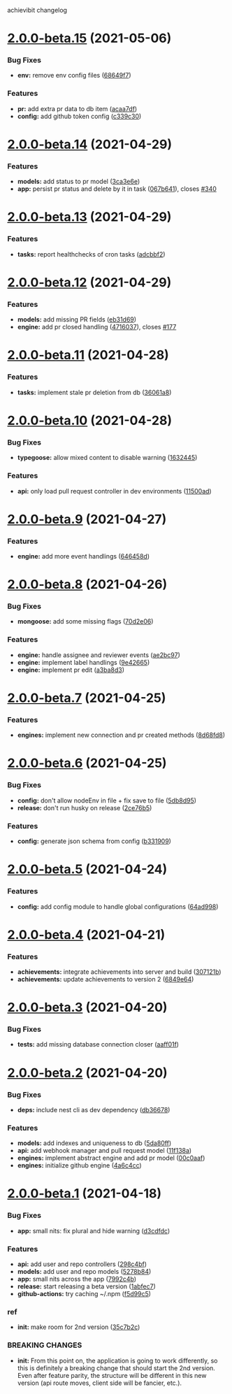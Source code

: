 achievibit changelog

# [2.0.0-beta.15](https://github.com/Kibibit/achievibit/compare/v2.0.0-beta.14...v2.0.0-beta.15) (2021-05-06)


### Bug Fixes

* **env:** remove env config files ([68649f7](https://github.com/Kibibit/achievibit/commit/68649f73894d6953ef442fb6f94eaaaa71f690c3))


### Features

* **pr:** add extra pr data to db item ([acaa7df](https://github.com/Kibibit/achievibit/commit/acaa7dff1873d989f4960048f8ab320bd6cd99b6))
* **config:** add github token config ([c339c30](https://github.com/Kibibit/achievibit/commit/c339c30d8796052ecda056ff3642232e8ab2d674))

# [2.0.0-beta.14](https://github.com/Kibibit/achievibit/compare/v2.0.0-beta.13...v2.0.0-beta.14) (2021-04-29)


### Features

* **models:** add status to pr model ([3ca3e6e](https://github.com/Kibibit/achievibit/commit/3ca3e6e05c0bceb497b43de97b6bf9ec333c5984))
* **app:** persist pr status and delete by it in task ([067b641](https://github.com/Kibibit/achievibit/commit/067b641aa112d8f88d6b88637d2bd411a0a70735)), closes [#340](https://github.com/Kibibit/achievibit/issues/340)

# [2.0.0-beta.13](https://github.com/Kibibit/achievibit/compare/v2.0.0-beta.12...v2.0.0-beta.13) (2021-04-29)


### Features

* **tasks:** report healthchecks of cron tasks ([adcbbf2](https://github.com/Kibibit/achievibit/commit/adcbbf2037262405d01dd50aa613d00a61763687))

# [2.0.0-beta.12](https://github.com/Kibibit/achievibit/compare/v2.0.0-beta.11...v2.0.0-beta.12) (2021-04-29)


### Features

* **models:** add missing PR fields ([eb31d69](https://github.com/Kibibit/achievibit/commit/eb31d69cc69661ae5a6852b4c9aa6558aa19b0dc))
* **engine:** add pr closed handling ([4716037](https://github.com/Kibibit/achievibit/commit/4716037489b7b972b198dcc52636e4c623b87efe)), closes [#177](https://github.com/Kibibit/achievibit/issues/177)

# [2.0.0-beta.11](https://github.com/Kibibit/achievibit/compare/v2.0.0-beta.10...v2.0.0-beta.11) (2021-04-28)


### Features

* **tasks:** implement stale pr deletion from db ([36061a8](https://github.com/Kibibit/achievibit/commit/36061a87a2bac506244f3a1557650fae0a77649e))

# [2.0.0-beta.10](https://github.com/Kibibit/achievibit/compare/v2.0.0-beta.9...v2.0.0-beta.10) (2021-04-28)


### Bug Fixes

* **typegoose:** allow mixed content to disable warning ([1632445](https://github.com/Kibibit/achievibit/commit/1632445e43b770ae9b2da8032dabded33be3d3bd))


### Features

* **api:** only load pull request controller in dev environments ([11500ad](https://github.com/Kibibit/achievibit/commit/11500add6b667263e21baf395feb49196ff55dbc))

# [2.0.0-beta.9](https://github.com/Kibibit/achievibit/compare/v2.0.0-beta.8...v2.0.0-beta.9) (2021-04-27)


### Features

* **engine:** add more event handlings ([646458d](https://github.com/Kibibit/achievibit/commit/646458dfbafecce03e17d2a22409254772ab40f6))

# [2.0.0-beta.8](https://github.com/Kibibit/achievibit/compare/v2.0.0-beta.7...v2.0.0-beta.8) (2021-04-26)


### Bug Fixes

* **mongoose:** add some missing flags ([70d2e06](https://github.com/Kibibit/achievibit/commit/70d2e0685891136ccd302f388434c13c552af7f5))


### Features

* **engine:** handle assignee and reviewer events ([ae2bc97](https://github.com/Kibibit/achievibit/commit/ae2bc97932337cfdb54154cd2d77e944b5cb7d45))
* **engine:** implement label handlings ([9e42665](https://github.com/Kibibit/achievibit/commit/9e42665e145d79252df37c8f0baeb35e3fc0bdc3))
* **engine:** implement pr edit ([a3ba8d3](https://github.com/Kibibit/achievibit/commit/a3ba8d35b26969708b28ebfdf12a7412ee40d73b))

# [2.0.0-beta.7](https://github.com/Kibibit/achievibit/compare/v2.0.0-beta.6...v2.0.0-beta.7) (2021-04-25)


### Features

* **engines:** implement new connection and pr created methods ([8d68fd8](https://github.com/Kibibit/achievibit/commit/8d68fd89bb50de775222dd0dce5faa03ebab586e))

# [2.0.0-beta.6](https://github.com/Kibibit/achievibit/compare/v2.0.0-beta.5...v2.0.0-beta.6) (2021-04-25)


### Bug Fixes

* **config:** don't allow nodeEnv in file + fix save to file ([5db8d95](https://github.com/Kibibit/achievibit/commit/5db8d951301db9d23becd7d6dd4708b3e2fd2056))
* **release:** don't run husky on release ([2ce76b5](https://github.com/Kibibit/achievibit/commit/2ce76b5ebafecd519b0d7522f74ccfe0dfc712ac))


### Features

* **config:** generate json schema from config ([b331909](https://github.com/Kibibit/achievibit/commit/b3319096bb9c635d9b14f07b256693afa74a59ca))

# [2.0.0-beta.5](https://github.com/Kibibit/achievibit/compare/v2.0.0-beta.4...v2.0.0-beta.5) (2021-04-24)


### Features

* **config:** add config module to handle global configurations ([64ad998](https://github.com/Kibibit/achievibit/commit/64ad9982c82a07b2aff78cd873f0b474c63e2d8a))

# [2.0.0-beta.4](https://github.com/Kibibit/achievibit/compare/v2.0.0-beta.3...v2.0.0-beta.4) (2021-04-21)


### Features

* **achievements:** integrate achievements into server and build ([307121b](https://github.com/Kibibit/achievibit/commit/307121b46709f5d63fb93c2df7a04ac979bfa85b))
* **achievements:** update achievements to version 2 ([6849e64](https://github.com/Kibibit/achievibit/commit/6849e644327db9e80bb989af6f93ad45eee0b569))

# [2.0.0-beta.3](https://github.com/Kibibit/achievibit/compare/v2.0.0-beta.2...v2.0.0-beta.3) (2021-04-20)


### Bug Fixes

* **tests:** add missing database connection closer ([aaff01f](https://github.com/Kibibit/achievibit/commit/aaff01f8c1d52075648fbc9a44a5128d2297b7d0))

# [2.0.0-beta.2](https://github.com/Kibibit/achievibit/compare/v2.0.0-beta.1...v2.0.0-beta.2) (2021-04-20)


### Bug Fixes

* **deps:** include nest cli as dev dependency ([db36678](https://github.com/Kibibit/achievibit/commit/db366787dbe2a4105f07f3287350543dd2f5a23c))


### Features

* **models:** add indexes and uniqueness to db ([5da80ff](https://github.com/Kibibit/achievibit/commit/5da80ffcecd10df26d4cf737391e28dec920c9b0))
* **api:** add webhook manager and pull request model ([11f138a](https://github.com/Kibibit/achievibit/commit/11f138a6fc03eb3eeacd16424cfd8b22627d09e7))
* **engines:** implement abstract engine and add pr model ([00c0aaf](https://github.com/Kibibit/achievibit/commit/00c0aaf3686b4332658b12a1f9efccb535794027))
* **engines:** initialize github engine ([4a6c4cc](https://github.com/Kibibit/achievibit/commit/4a6c4cc385459aaf6ec01a3893ede566f3646a91))

# [2.0.0-beta.1](https://github.com/Kibibit/achievibit/compare/v1.1.0...v2.0.0-beta.1) (2021-04-18)


### Bug Fixes

* **app:** small nits: fix plural and hide warning ([d3cdfdc](https://github.com/Kibibit/achievibit/commit/d3cdfdcba909e2679d00872210ffd49ef1195430))


### Features

* **api:** add user and repo controllers ([298c4bf](https://github.com/Kibibit/achievibit/commit/298c4bf053af56af48d8dd9270d248760e302662))
* **models:** add user and repo models ([5278b84](https://github.com/Kibibit/achievibit/commit/5278b849a565856d82c824421f71516c9019b96f))
* **app:** small nits across the app ([7992c4b](https://github.com/Kibibit/achievibit/commit/7992c4b559c92f271605883cea1a694f2af8a65d))
* **release:** start releasing a beta version ([1abfec7](https://github.com/Kibibit/achievibit/commit/1abfec710b52b1f5303470aac5ee3f6e00995922))
* **github-actions:** try caching ~/.npm ([f5d99c5](https://github.com/Kibibit/achievibit/commit/f5d99c5819ca78a9e3db40327d4986a0456b8661))


### ref

* **init:** make room for 2nd version ([35c7b2c](https://github.com/Kibibit/achievibit/commit/35c7b2c56ce500e600fde377bc3ac40e6c5da13e))


### BREAKING CHANGES

* **init:** From this point on, the application is going to work differently, so this is definitely a breaking change that should start the 2nd version. Even after feature parity, the structure will be different in this new version (api route moves, client side will be fancier, etc.).
